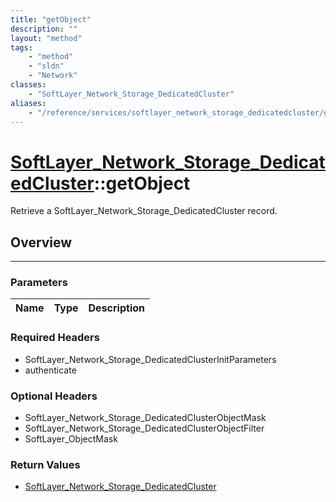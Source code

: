 ```yaml
---
title: "getObject"
description: ""
layout: "method"
tags:
    - "method"
    - "sldn"
    - "Network"
classes:
    - "SoftLayer_Network_Storage_DedicatedCluster"
aliases:
    - "/reference/services/softlayer_network_storage_dedicatedcluster/getObject"
---
```

# [SoftLayer_Network_Storage_DedicatedCluster](/reference/services/SoftLayer_Network_Storage_DedicatedCluster)::getObject

Retrieve a SoftLayer_Network_Storage_DedicatedCluster record.


## Overview 


-----

### Parameters 
|Name | Type | Description |
| --- | --- | --- |


### Required Headers
* SoftLayer_Network_Storage_DedicatedClusterInitParameters
* authenticate


### Optional Headers
* SoftLayer_Network_Storage_DedicatedClusterObjectMask
* SoftLayer_Network_Storage_DedicatedClusterObjectFilter
* SoftLayer_ObjectMask

### Return Values
* <a href='/reference/datatypes/SoftLayer_Network_Storage_DedicatedCluster'>SoftLayer_Network_Storage_DedicatedCluster </a>




